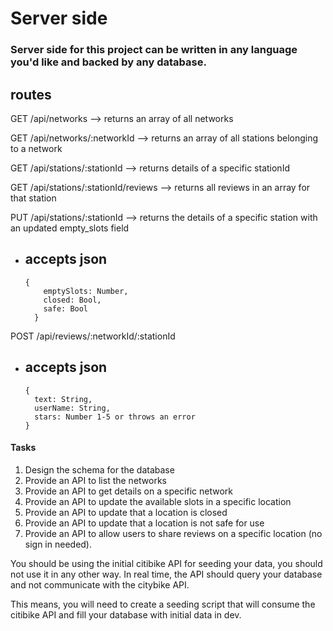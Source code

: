 # Server side

### Server side for this project can be written in any language you'd like and backed by any database.

## routes

GET /api/networks --> returns an array of all networks

GET /api/networks/:networkId --> returns an array of all stations belonging to a network

GET /api/stations/:stationId --> returns details of a specific stationId

GET /api/stations/:stationId/reviews --> returns all reviews in an array for that station

PUT /api/stations/:stationId --> returns the details of a specific station with an updated empty_slots field
  - accepts json
    - 
    ```
    {
        emptySlots: Number,
        closed: Bool,
        safe: Bool
      }
    ```
POST /api/reviews/:networkId/:stationId
  - accepts json
    - 
    ```
    {
      text: String,
      userName: String,
      stars: Number 1-5 or throws an error
    }
    ```


#### Tasks

1) Design the schema for the database
2) Provide an API to list the networks
3) Provide an API to get details on a specific network
4) Provide an API to update the available slots in a specific location
5) Provide an API to update that a location is closed
6) Provide an API to update that a location is not safe for use
7) Provide an API to allow users to share reviews on a specific location (no sign in needed).

You should be using the initial citibike API for seeding your data, you should not use it in any other way. In real time, the API should query your database and not communicate with the citybike API.

This means, you will need to create a seeding script that will consume the citibike API and fill your database with initial data in dev.
